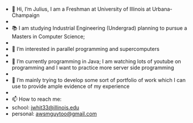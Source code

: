 - 👋 Hi, I’m Julius, I am a Freshman at University of Illinois at Urbana-Champaign
-         
- 📚 I am studying Industrial Engineering (Undergrad) planning to pursue a Masters in Computer Science;
-    
- 👀 I’m interested in parallel programming and supercomputers
- 
- 🌱 I’m currently programming in Java; I am watching lots of youtube on programming and I want to practice more server side programming 
- 
- 🥞 I’m mainly trying to develop some sort of portfolio of work which I can use to provide ample evidence of my experience
- 
- 📫 How to reach me:
- school: jwhit33@illinois.edu
- personal: awsmguytoo@gmail.com
